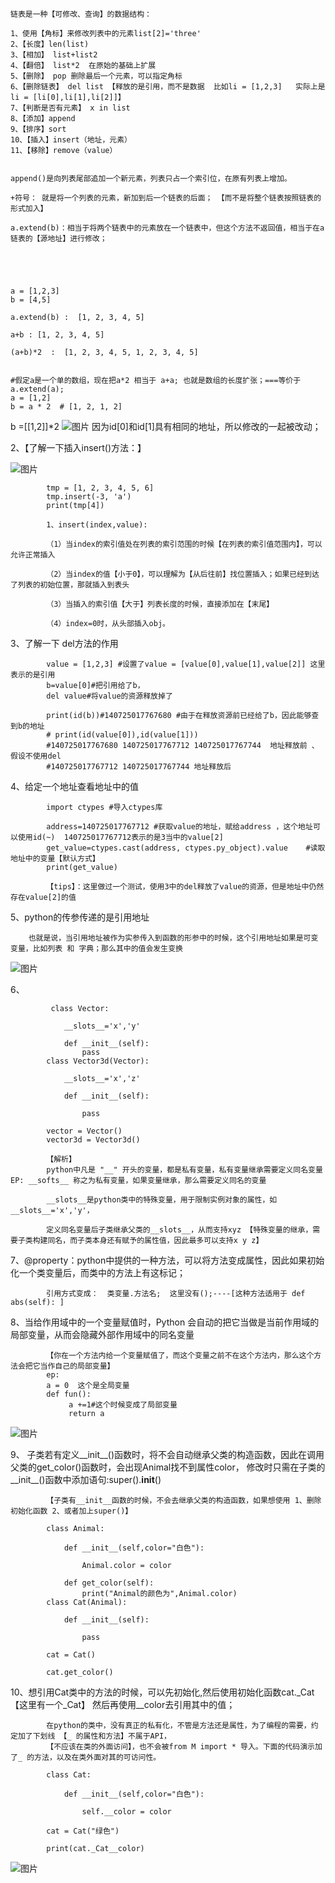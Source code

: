     链表是一种【可修改、查询】的数据结构：
    
    1、使用【角标】来修改列表中的元素list[2]='three'
    2、【长度】len(list)
    3、【相加】 list+list2
    4、【翻倍】 list*2  在原始的基础上扩展
    5、【删除】 pop 删除最后一个元素，可以指定角标
    6、【删除链表】 del list 【释放的是引用，而不是数据  比如li = [1,2,3]   实际上是 li = [li[0],li[1],li[2]]】
    7、【判断是否有元素】 x in list
    8、【添加】append
    9、【排序】sort
    10、【插入】insert（地址，元素）
    11、【移除】remove（value）


    append()是向列表尾部追加一个新元素，列表只占一个索引位，在原有列表上增加。
    
    +符号： 就是将一个列表的元素，新加到后一个链表的后面； 【而不是将整个链表按照链表的形式加入】
    
    a.extend(b)：相当于将两个链表中的元素放在一个链表中，但这个方法不返回值，相当于在a链表的【源地址】进行修改；
    
    
    
    
    
    a = [1,2,3]
    b = [4,5]
    
    a.extend(b) :  [1, 2, 3, 4, 5]
    
    a+b : [1, 2, 3, 4, 5]
    
    (a+b)*2  :  [1, 2, 3, 4, 5, 1, 2, 3, 4, 5]
    
    
    #假定a是一个单的数组，现在把a*2 相当于 a+a; 也就是数组的长度扩张；===等价于a.extend(a);
    a = [1,2]
    b = a * 2  # [1, 2, 1, 2]

b =[[1,2]]*2
![图片](https://user-images.githubusercontent.com/38878365/195039141-cd433a2b-89d6-46bf-837e-ab68c299eaa8.png)
    因为id[0]和id[1]具有相同的地址，所以修改的一起被改动；



2、【了解一下插入insert()方法：】

![图片](https://user-images.githubusercontent.com/38878365/195073285-3bd81e1f-575d-4da6-9259-cbd489176096.png)

            tmp = [1, 2, 3, 4, 5, 6]
            tmp.insert(-3, 'a')
            print(tmp[4])
            
            1、insert(index,value):
            
            （1）当index的索引值处在列表的索引范围的时候【在列表的索引值范围内】，可以允许正常插入
            
            （2）当index的值【小于0】，可以理解为【从后往前】找位置插入；如果已经到达了列表的初始位置，那就插入到表头
            
            （3）当插入的索引值【大于】列表长度的时候，直接添加在【末尾】
            
            （4）index=0时，从头部插入obj。
            
3、了解一下 del方法的作用

            value = [1,2,3] #设置了value = [value[0],value[1],value[2]] 这里表示的是引用
            b=value[0]#把引用给了b，
            del value#将value的资源释放掉了

            print(id(b))#140725017767680 #由于在释放资源前已经给了b，因此能够查到b的地址
            # print(id(value[0]),id(value[1]))
            #140725017767680 140725017767712 140725017767744  地址释放前 、假设不使用del
            #140725017767712 140725017767744 地址释放后
            
            
            
 4、给定一个地址查看地址中的值
 
            import ctypes #导入ctypes库

            address=140725017767712 #获取value的地址，赋给address ，这个地址可以使用id(~)  140725017767712表示的是3当中的value[2]
            get_value=ctypes.cast(address, ctypes.py_object).value    #读取地址中的变量【默认方式】
            print(get_value)
            
            【tips】：这里做过一个测试，使用3中的del释放了value的资源，但是地址中仍然存在value[2]的值


5、python的传参传递的是引用地址
        
        也就是说，当引用地址被作为实参传入到函数的形参中的时候，这个引用地址如果是可变变量，比如列表 和 字典；那么其中的值会发生变换

![图片](https://user-images.githubusercontent.com/38878365/195236855-852b6abd-87dd-4b77-812f-7d89c4097c02.png)
     
     
     
6、 

             class Vector:

                __slots__='x','y'

                def __init__(self):
                    pass
            class Vector3d(Vector):

                __slots__='x','z'

                def __init__(self):

                    pass

            vector = Vector()
            vector3d = Vector3d() 

            【解析】
            python中凡是 "__" 开头的变量，都是私有变量，私有变量继承需要定义同名变量   EP: __softs__ 称之为私有变量，如果变量继承，那么需要定义同名的变量

            __slots__是python类中的特殊变量，用于限制实例对象的属性，如__slots__='x','y'，

            定义同名变量后子类继承父类的__slots__，从而支持xyz 【特殊变量的继承，需要子类构建同名，而子类本身还有赋予的属性值，因此最多可以支持x y z】
            
            
7、@property：python中提供的一种方法，可以将方法变成属性，因此如果初始化一个类变量后，而类中的方法上有这标记；

            引用方式变成：  类变量.方法名;  这里没有();----[这种方法适用于 def abs(self): ]


8、当给作用域中的一个变量赋值时，Python 会自动的把它当做是当前作用域的局部变量，从而会隐藏外部作用域中的同名变量 

            【你在一个方法内给一个变量赋值了，而这个变量之前不在这个方法内，那么这个方法会把它当作自己的局部变量】
            ep:
            a = 0  这个是全局变量
            def fun():
                 a +=1#这个时候变成了局部变量
                 return a
![图片](https://user-images.githubusercontent.com/38878365/195238460-092e9092-59b8-4a4b-bbf8-d63843aa8484.png)



9、  子类若有定义__init__()函数时，将不会自动继承父类的构造函数，因此在调用父类的get_color()函数时，会出现Animal找不到属性color，
            修改时只需在子类的__init__()函数中添加语句:super().__init__()
            
            【子类有__init__函数的时候，不会去继承父类的构造函数，如果想使用 1、删除初始化函数 2、或者加上super()】

            class Animal:

                def __init__(self,color="白色"):

                    Animal.color = color

                def get_color(self):
                    print("Animal的颜色为",Animal.color)
            class Cat(Animal):

                def __init__(self):

                    pass

            cat = Cat()

            cat.get_color()
            
10、想引用Cat类中的方法的时候，可以先初始化,然后使用初始化函数cat._Cat 【这里有一个_Cat】 然后再使用__color去引用其中的值；

            在python的类中，没有真正的私有化，不管是方法还是属性，为了编程的需要，约定加了下划线 【_ 的属性和方法】不属于API，
            【不应该在类的外面访问】，也不会被from M import * 导入。下面的代码演示加了_ 的方法，以及在类外面对其的可访问性。
            
            class Cat:

                def __init__(self,color="白色"):

                    self.__color = color

            cat = Cat("绿色")

            print(cat._Cat__color)
            
![图片](https://user-images.githubusercontent.com/38878365/195240879-18186aac-ed19-48f2-a65c-cfc9446cba30.png)



